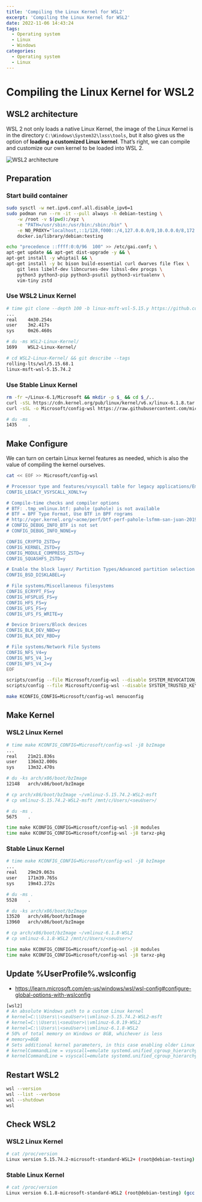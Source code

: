 ```yaml
---
title: 'Compiling the Linux Kernel for WSL2'
excerpt: 'Compiling the Linux Kernel for WSL2'
date: 2022-11-06 14:43:24
tags:
  - Operating system
  - Linux
  - Windows
categories:
  - Operating system
  - Linux
---
```


# Compiling the Linux Kernel for WSL2

## WSL2 architecture

WSL 2 not only loads a native Linux Kernel, the image of the Linux Kernel is in the directory `C:\Windows\System32\lxss\tools`, but it also gives us the option of **loading a customized Linux kernel**. That’s right, we can compile and customize our own kernel to be loaded into WSL 2.

![WSL2 architecture](wsl2-architecture.png)

## Preparation

### Start build container

```bash
sudo sysctl -w net.ipv6.conf.all.disable_ipv6=1
sudo podman run --rm -it --pull always -h debian-testing \
    -w /root -v $(pwd):/xyz \
    -e "PATH=/usr/sbin:/usr/bin:/sbin:/bin" \
    -e NO_PROXY="localhost,::1/128,f000::/4,127.0.0.0/8,10.0.0.0/8,172.16.0.0/12,192.168.0.0/16" \
    docker.io/library/debian:testing

echo "precedence ::ffff:0:0/96  100" >> /etc/gai.conf; \
apt-get update && apt-get dist-upgrade -y && \
apt-get install -y whiptail && \
apt-get install -y bc bison build-essential curl dwarves file flex \
    git less libelf-dev libncurses-dev libssl-dev procps \
    python3 python3-pip python3-psutil python3-virtualenv \
    vim-tiny zstd
```

### Use WSL2 Linux Kernel

```bash
# time git clone --depth 100 -b linux-msft-wsl-5.15.y https://github.com/microsoft/WSL2-Linux-Kernel.git
...
real    4m30.254s
user    3m2.417s
sys     0m26.460s

# du -ms WSL2-Linux-Kernel/
1699    WSL2-Linux-Kernel/

# cd WSL2-Linux-Kernel/ && git describe --tags
rolling-lts/wsl/5.15.68.1
linux-msft-wsl-5.15.74.2
```


### Use Stable Linux Kernel

```bash
rm -fr ~/Linux-6.1/Microsoft && mkdir -p $_ && cd $_/..
curl -sSL https://cdn.kernel.org/pub/linux/kernel/v6.x/linux-6.1.8.tar.xz | tar --strip-components=1 -xJ -f -
curl -sSL -o Microsoft/config-wsl https://raw.githubusercontent.com/microsoft/WSL2-Linux-Kernel/linux-msft-wsl-5.15.y/Microsoft/config-wsl

# du -ms
1435    .
```

## Make Configure

We can turn on certain Linux kernel features as needed, which is also the value of compiling the kernel ourselves.

```bash
cat << EOF >> Microsoft/config-wsl

# Processor type and features/vsyscall table for legacy applications/Emulate execution only
CONFIG_LEGACY_VSYSCALL_XONLY=y

# Compile-time checks and compiler options
# BTF: .tmp_vmlinux.btf: pahole (pahole) is not available
# BTF = BPF Type Format, Use BTF in BPF rograms
# http://vger.kernel.org/~acme/perf/btf-perf-pahole-lsfmm-san-juan-2019/
# CONFIG_DEBUG_INFO_BTF is not set
# CONFIG_DEBUG_INFO_NONE=y

CONFIG_CRYPTO_ZSTD=y
CONFIG_KERNEL_ZSTD=y
CONFIG_MODULE_COMPRESS_ZSTD=y
CONFIG_SQUASHFS_ZSTD=y

# Enable the block layer/ Partition Types/Advanced partition selection
CONFIG_BSD_DISKLABEL=y

# File systems/Miscellaneous filesystems
CONFIG_ECRYPT_FS=y
CONFIG_HFSPLUS_FS=y
CONFIG_HFS_FS=y
CONFIG_UFS_FS=y
CONFIG_UFS_FS_WRITE=y

# Device Drivers/Block devices
CONFIG_BLK_DEV_NBD=y
CONFIG_BLK_DEV_RBD=y

# File systems/Network File Systems
CONFIG_NFS_V4=y
CONFIG_NFS_V4_1=y
CONFIG_NFS_V4_2=y
EOF
```

```bash
scripts/config --file Microsoft/config-wsl --disable SYSTEM_REVOCATION_KEYS
scripts/config --file Microsoft/config-wsl --disable SYSTEM_TRUSTED_KEYS

make KCONFIG_CONFIG=Microsoft/config-wsl menuconfig
```

## Make Kernel

### WSL2 Linux Kernel

```bash
# time make KCONFIG_CONFIG=Microsoft/config-wsl -j8 bzImage
...
real    21m21.836s
user    136m32.000s
sys     13m32.470s

# du -ks arch/x86/boot/bzImage
12148   arch/x86/boot/bzImage

# cp arch/x86/boot/bzImage ~/vmlinuz-5.15.74.2-WSL2-msft
# cp vmlinuz-5.15.74.2-WSL2-msft /mnt/c/Users/<seuUser>/

# du -ms .
5675    .

time make KCONFIG_CONFIG=Microsoft/config-wsl -j8 modules
time make KCONFIG_CONFIG=Microsoft/config-wsl -j8 tarxz-pkg
```

### Stable Linux Kernel

```bash
# time make KCONFIG_CONFIG=Microsoft/config-wsl -j8 bzImage
...
real    29m29.063s
user    171m39.765s
sys     19m43.272s

# du -ms .
5528    .

# du -ks arch/x86/boot/bzImage
13520   arch/x86/boot/bzImage
13960   arch/x86/boot/bzImage

# cp arch/x86/boot/bzImage ~/vmlinuz-6.1.8-WSL2
# cp vmlinuz-6.1.8-WSL2 /mnt/c/Users/<seuUser>/

time make KCONFIG_CONFIG=Microsoft/config-wsl -j8 modules
time make KCONFIG_CONFIG=Microsoft/config-wsl -j8 tarxz-pkg
```

## Update %UserProfile%\.wslconfig

+ https://learn.microsoft.com/en-us/windows/wsl/wsl-config#configure-global-options-with-wslconfig

```bash
[wsl2]
# An absolute Windows path to a custom Linux kernel
# kernel=C:\\Users\\<seuUser>\\vmlinuz-5.15.74.2-WSL2-msft
# kernel=C:\\Users\\<seuUser>\\vmlinuz-6.0.19-WSL2
# kernel=C:\\Users\\<seuUser>\\vmlinuz-6.1.8-WSL2
# 50% of total memory on Windows or 8GB, whichever is less
# memory=8GB
# Sets additional kernel parameters, in this case enabling older Linux base images such as Centos 6
# kernelCommandLine = vsyscall=emulate systemd.unified_cgroup_hierarchy=1 cgroup_no_v1=all
# kernelCommandLine = vsyscall=emulate systemd.unified_cgroup_hierarchy=1 cgroup_no_v1=named
```

## Restart WSL2

```bash
wsl --version
wsl --list --verbose
wsl --shutdown
wsl
```

## Check WSL2

### WSL2 Linux Kernel

```bash
# cat /proc/version
Linux version 5.15.74.2-microsoft-standard-WSL2+ (root@debian-testing) (gcc (Debian 12.2.0-3) 12.2.0, GNU ld (GNU Binutils for Debian) 2.39) #1 SMP Sat Nov 5 13:19:06 UTC 2022
```

### Stable Linux Kernel

```bash
# cat /proc/version
Linux version 6.1.8-microsoft-standard-WSL2 (root@debian-testing) (gcc (SUSE Linux) 11.3.0, GNU ld (GNU Binutils; SUSE Linux Enterprise 15) 2.39.0.20220810-150100.7.40) #1 SMP PREEMPT_DYNAMIC Wed Jan 25 23:17:47 CST 2023
```
